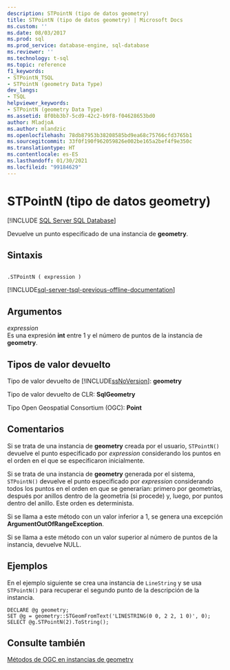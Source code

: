```yaml
---
description: STPointN (tipo de datos geometry)
title: STPointN (tipo de datos geometry) | Microsoft Docs
ms.custom: ''
ms.date: 08/03/2017
ms.prod: sql
ms.prod_service: database-engine, sql-database
ms.reviewer: ''
ms.technology: t-sql
ms.topic: reference
f1_keywords:
- STPointN_TSQL
- STPointN (geometry Data Type)
dev_langs:
- TSQL
helpviewer_keywords:
- STPointN (geometry Data Type)
ms.assetid: 8f0bb3b7-5cd9-42c2-b9f8-f04628653bd0
author: MladjoA
ms.author: mlandzic
ms.openlocfilehash: 78db87953b38208585bd9ea68c75766cfd3765b1
ms.sourcegitcommit: 33f0f190f962059826e002be165a2bef4f9e350c
ms.translationtype: HT
ms.contentlocale: es-ES
ms.lasthandoff: 01/30/2021
ms.locfileid: "99184629"
---
```

# <a name="stpointn-geometry-data-type"></a>STPointN (tipo de datos geometry)
[!INCLUDE [SQL Server SQL Database](../../includes/applies-to-version/sql-asdb.md)]

Devuelve un punto especificado de una instancia de **geometry**.
  
## <a name="syntax"></a>Sintaxis  
  
```  
  
.STPointN ( expression )  
```  
  
[!INCLUDE[sql-server-tsql-previous-offline-documentation](../../includes/sql-server-tsql-previous-offline-documentation.md)]

## <a name="arguments"></a>Argumentos
 *expression*  
 Es una expresión **int** entre 1 y el número de puntos de la instancia de **geometry**.  
  
## <a name="return-types"></a>Tipos de valor devuelto  
 Tipo de valor devuelto de [!INCLUDE[ssNoVersion](../../includes/ssnoversion-md.md)]: **geometry**  
  
 Tipo de valor devuelto de CLR: **SqlGeometry**  
  
 Tipo Open Geospatial Consortium (OGC): **Point**  
  
## <a name="remarks"></a>Comentarios  
 Si se trata de una instancia de **geometry** creada por el usuario, `STPointN()` devuelve el punto especificado por *expression* considerando los puntos en el orden en el que se especificaron inicialmente.  
  
 Si se trata de una instancia de **geometry** generada por el sistema, `STPointN()` devuelve el punto especificado por *expression* considerando todos los puntos en el orden en que se generarían: primero por geometrías, después por anillos dentro de la geometría (si procede) y, luego, por puntos dentro del anillo. Este orden es determinista.  
  
 Si se llama a este método con un valor inferior a 1, se genera una excepción **ArgumentOutOfRangeException**.  
  
 Si se llama a este método con un valor superior al número de puntos de la instancia, devuelve NULL.  
  
## <a name="examples"></a>Ejemplos  
 En el ejemplo siguiente se crea una instancia de `LineString` y se usa `STPointN()` para recuperar el segundo punto de la descripción de la instancia.  
  
```  
DECLARE @g geometry;  
SET @g = geometry::STGeomFromText('LINESTRING(0 0, 2 2, 1 0)', 0);  
SELECT @g.STPointN(2).ToString();  
```  
  
## <a name="see-also"></a>Consulte también  
 [Métodos de OGC en instancias de geometry](../../t-sql/spatial-geometry/ogc-methods-on-geometry-instances.md)  
  
  

